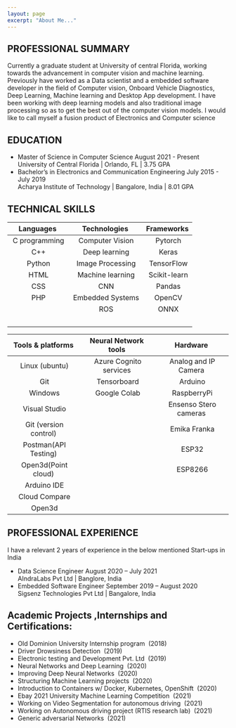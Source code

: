 ```yaml
---
layout: page
excerpt: "About Me..."
---
```


<!-- ## “By far, the greatest danger of Artificial Intelligence is that people conclude too early that they understand it.”  -- Eliezer Yudkowsky -->

## PROFESSIONAL SUMMARY

Currently a graduate student at University of central Florida, working towards the advancement in computer vision and machine learning. Previously have worked as a Data scientist and a embedded software developer in the field of Computer vision, Onboard Vehicle Diagnostics, Deep Learning, Machine learning and Desktop App development. I have been working with deep learning models and also traditional image processing so as to get the best out of the computer vision models. I would like to call myself a fusion product of Electronics and Computer science

## EDUCATION

- Master of Science in Computer Science 	August 2021 - Present<br/>
        University of Central Florida | Orlando, FL | 3.75 GPA<br/>
- Bachelor’s in Electronics and Communication Engineering	July 2015 -  July 2019<br/>
        Acharya Institute of Technology | Bangalore, India | 8.01 GPA<br/>
 
## TECHNICAL SKILLS

| Languages           | Technologies               | Frameworks         | 
|:-------------------:|:--------------------------:|:------------------:|
| &nbsp;C programming | &nbsp;Computer Vision      | &nbsp;Pytorch      |
| &nbsp;C++           | &nbsp;Deep learning        | &nbsp;Keras        |  
| &nbsp;Python        | &nbsp;Image Processing     | &nbsp;TensorFlow   |
| &nbsp;HTML          | &nbsp;Machine learning     | &nbsp;Scikit-learn |
| &nbsp;CSS           | &nbsp;CNN                  | &nbsp;Pandas       |   
| &nbsp;PHP           | &nbsp;Embedded Systems     | &nbsp;OpenCV       | 
|                     | &nbsp;ROS                  | &nbsp;ONNX         | 
|                     | &nbsp;                     |                    |
                                                                           
| Tools & platforms            | Neural Network tools         | Hardware                   |  
| :---------------------------:|:----------------------------:|:--------------------------:|
| &nbsp;Linux (ubuntu)         | &nbsp;Azure Cognito services | &nbsp;Analog and IP Camera |
| &nbsp;Git                    | &nbsp;Tensorboard            | &nbsp;Arduino              |
| &nbsp;Windows                | &nbsp;Google Colab           | &nbsp;RaspberryPi          |
| &nbsp;Visual Studio          |                              | &nbsp;Ensenso Stero cameras|
| &nbsp;Git (version control)  |                              | &nbsp;Emika Franka         |
| &nbsp;Postman(API Testing)   |                              | &nbsp;ESP32                |
| &nbsp;Open3d(Point cloud)    |                              | &nbsp;ESP8266              |
| &nbsp;Arduino IDE            |                              |                            |
| &nbsp;Cloud Compare          |                              |                            |
| &nbsp;Open3d                 |                              |                            |

## PROFESSIONAL EXPERIENCE                                                  

I have a relevant 2 years of experience in the below mentioned Start-ups in India<br/>
- Data Science Engineer 	 August 2020 – July 2021<br/>
AIndraLabs Pvt Ltd | Banglore, India <br/>
- Embedded Software Engineer 	September 2019 – August 2020<br/>
Sigsenz Technologies Pvt Ltd | Bangalore, India<br/>


## Academic Projects ,Internships and Certifications:

- Old Dominion University Internship program &nbsp;(2018)
- Driver Drowsiness Detection  &nbsp;(2019)
- Electronic testing and Development Pvt. Ltd  &nbsp;(2019)
- Neural Networks and Deep Learning  &nbsp;(2020)
- Improving Deep Neural Networks  &nbsp;(2020)
- Structuring Machine Learning projects  &nbsp;(2020)
- Introduction to Containers w/ Docker, Kubernetes, OpenShift  &nbsp;(2020)
- Ebay 2021 University Machine Learning Competition  &nbsp;(2021)
- Working on Video Segmentation for autonomous driving  &nbsp;(2021)
- Working on Autonomous driving project (RTIS research lab) &nbsp;(2021)
- Generic adversarial Networks &nbsp;(2021)


